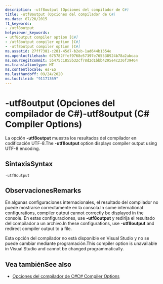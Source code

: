 ```yaml
---
description: -utf8output (Opciones del compilador de C#)
title: -utf8output (Opciones del compilador de C#)
ms.date: 07/20/2015
f1_keywords:
- /utf8output
helpviewer_keywords:
- utf8output compiler option [C#]
- /utf8output compiler option [C#]
- -utf8output compiler option [C#]
ms.assetid: 27ff7381-c281-45d7-b2eb-1ad644b1354e
ms.openlocfilehash: 675782ffef9768e57397e765538924b78a2abcaa
ms.sourcegitcommit: 5b475c1855b32cf78d2d1bbb4295e4c236f39464
ms.translationtype: HT
ms.contentlocale: es-ES
ms.lasthandoff: 09/24/2020
ms.locfileid: "91171369"
---
```

# <a name="-utf8output-c-compiler-options"></a><span data-ttu-id="f85ca-103">-utf8output (Opciones del compilador de C#)</span><span class="sxs-lookup"><span data-stu-id="f85ca-103">-utf8output (C# Compiler Options)</span></span>

<span data-ttu-id="f85ca-104">La opción **-utf8output** muestra los resultados del compilador en codificación UTF-8.</span><span class="sxs-lookup"><span data-stu-id="f85ca-104">The **-utf8output** option displays compiler output using UTF-8 encoding.</span></span>  
  
## <a name="syntax"></a><span data-ttu-id="f85ca-105">Sintaxis</span><span class="sxs-lookup"><span data-stu-id="f85ca-105">Syntax</span></span>  
  
```console  
-utf8output  
```  
  
## <a name="remarks"></a><span data-ttu-id="f85ca-106">Observaciones</span><span class="sxs-lookup"><span data-stu-id="f85ca-106">Remarks</span></span>  

 <span data-ttu-id="f85ca-107">En algunas configuraciones internacionales, el resultado del compilador no puede mostrarse correctamente en la consola.</span><span class="sxs-lookup"><span data-stu-id="f85ca-107">In some international configurations, compiler output cannot correctly be displayed in the console.</span></span> <span data-ttu-id="f85ca-108">En estas configuraciones, use **-utf8output** y redirija el resultado del compilador a un archivo.</span><span class="sxs-lookup"><span data-stu-id="f85ca-108">In these configurations, use **-utf8output** and redirect compiler output to a file.</span></span>  
  
 <span data-ttu-id="f85ca-109">Esta opción del compilador no está disponible en Visual Studio y no se puede cambiar mediante programación.</span><span class="sxs-lookup"><span data-stu-id="f85ca-109">This compiler option is unavailable in Visual Studio and cannot be changed programmatically.</span></span>  
  
## <a name="see-also"></a><span data-ttu-id="f85ca-110">Vea también</span><span class="sxs-lookup"><span data-stu-id="f85ca-110">See also</span></span>

- [<span data-ttu-id="f85ca-111">Opciones del compilador de C#</span><span class="sxs-lookup"><span data-stu-id="f85ca-111">C# Compiler Options</span></span>](./index.md)
